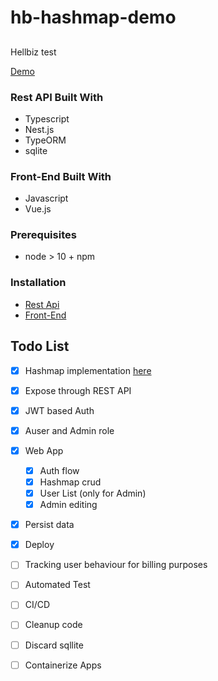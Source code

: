 # hb-hashmap-demo




## 

Hellbiz test

[Demo](http://hb-hashmap-fe.s3-website-eu-west-1.amazonaws.com)

### Rest API Built With

* Typescript
* Nest.js
* TypeORM
* sqlite

### Front-End Built With

* Javascript
* Vue.js

### Prerequisites

* node > 10 + npm

### Installation

* [Rest Api](/hb-hashmap-rest/README.md)
* [Front-End](/hb-hashmap-fe/README.md)


## Todo List

- [x] Hashmap implementation [here](/hb-hashmap-rest/src/hashmap/hb-hashmap.impl.ts)
- [x] Expose through REST API
- [x] JWT based Auth 
- [x] Auser and Admin role
- [x] Web App
  - [x] Auth flow
  - [x] Hashmap crud
  - [x] User List (only for Admin)
  - [x] Admin editing
- [x] Persist data 
- [x] Deploy
- [ ] Tracking user behaviour for billing purposes
- [ ] Automated Test
- [ ] CI/CD
- [ ] Cleanup code
- [ ] Discard sqllite
- [ ] Containerize Apps



